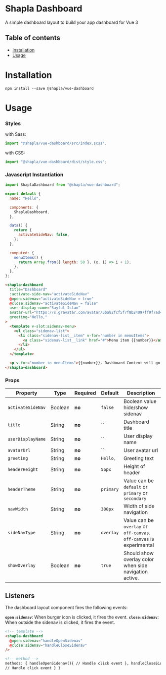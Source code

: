 # Shapla Dashboard

A simple dashboard layout to build your app dashboard for Vue 3

## Table of contents

- [Installation](#installation)
- [Usage](#usage)

# Installation

```
npm install --save @shapla/vue-dashboard
```

# Usage

### Styles

with Sass:

```js
import "@shapla/vue-dashboard/src/index.scss";
```

with CSS:

```js
import "@shapla/vue-dashboard/dist/style.css";
```

### Javascript Instantiation

```js
import ShaplaDashboard from "@shapla/vue-dashboard";

export default {
  name: "Hello",

  components: {
    ShaplaDashboard,
  },

  data() {
    return {
      activateSideNav: false,
    };
  },

  computed: {
    menuItems() {
      return Array.from({ length: 50 }, (x, i) => i + 1);
    },
  },
};
```

```html
<shapla-dashboard
  title="Dashboard"
  :activate-side-nav="activateSideNav"
  @open:sidenav="activateSideNav = true"
  @close:sidenav="activateSideNav = false"
  user-display-name="Sayful Islam"
  avatar-url="https://s.gravatar.com/avatar/5ba82fcf5f7f8b24097ff9f7ad4b3d5b?s=80"
  greeting="Hello,"
>
  <template v-slot:sidenav-menu>
    <ul class="sidenav-list">
      <li class="sidenav-list__item" v-for="number in menuItems">
        <a class="sidenav-list__link" href="#">Menu item {{number}}</a>
      </li>
    </ul>
  </template>

  <p v-for="number in menuItems">{{number}}. Dashboard Content will go here</p>
</shapla-dashboard>
```

### Props

| Property          | Type    | Required | Default   | Description                                                          |
|-------------------|---------|----------|-----------|----------------------------------------------------------------------|
| `activateSideNav` | Boolean | **no**   | `false`   | Boolean value hide/show sidenav                                      |
| `title`           | String  | **no**   | ``        | Dashboard title                                                      |
| `userDisplayName` | String  | **no**   | ``        | User display name                                                    |
| `avatarUrl`       | String  | **no**   | ``        | User avatar url                                                      |
| `greeting`        | String  | **no**   | `Hello,`  | Greeting text                                                        |
| `headerHeight`    | String  | **no**   | `56px`    | Height of header                                                     |
| `headerTheme`     | String  | **no**   | `primary` | Value can be `default` or `primary` or `secondary`                   |
| `navWidth`        | String  | **no**   | `300px`   | Width of side navigation                                             |
| `sideNavType`     | String  | **no**   | `overlay` | Value can be `overlay` or `off-canvas`. `off-canvas` is experimental |
| `showOverlay`     | Boolean | **no**   | `true`    | Should show overlay color when side navigation active.               |

## Listeners

The dashboard layout component fires the following events:

**`open:sidenav`**: When burger icon is clicked, it fires the event.
**`close:sidenav`**: When outside the sidenav is clicked, it fires the event.

```html
<!-- template -->
<shapla-dashboard
  @open:sidenav="handleOpenSidenav"
  @close:sidenav="handleCloseSidenav"
/>

<!-- method -->
methods: { handleOpenSidenav(){ // Handle click event }, handleCloseSidenav(){
// Handle click event } }
```
